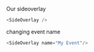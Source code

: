 Our sideoverlay

```js
<SideOverlay />
```
changing event name
```js
<SideOverlay name="My Event"/>
```
